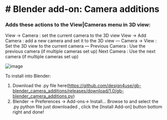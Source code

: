 # # Blender add-on: Camera additions
### Adds these actions to the View|Cameras menu in 3D view:

View → Camera : set the current camera to the 3D view
View → Add Camera : add a new camera and set it to the 3D view
—
Camera → View : Set the 3D view to the current camera
—
Previous Camera : Use the previous camera (if multiple cameras set up)
Next Camera : Use the next camera (if multiple cameras set up)

![image](https://user-images.githubusercontent.com/66297/145933957-67f6da64-7157-48f5-bf91-91af8ad10a9b.png)

To install into Blender:
1. Download the .py file here(https://github.com/design4use/gb-blender_camera_additions/releases/download/1.0/gb-blender_camera_additions.py)
2. Blender → Preferences → Add-ons→ Install…
Browse to and select the .py python file just downloaded , 
click the [Install Add-on] button bottom right and done!
